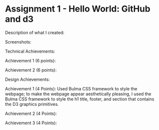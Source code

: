 Assignment 1 - Hello World: GitHub and d3  
===

Description of what I created:

Screenshots:

Technical Achievements:

Achievement 1 (6 points):

Achievement 2 (6 points):

Design Achievements:

Achievement 1 (4 Points): 
Used Bulma CSS framework to style the webpage; to make the webpage appear aesthetically pleasing, I used the Bulma CSS framework to style the h1 title, footer, and section that contains the D3 graphics primitives.

Achievement 2 (4 Points):

Achievement 3 (4 Points):

